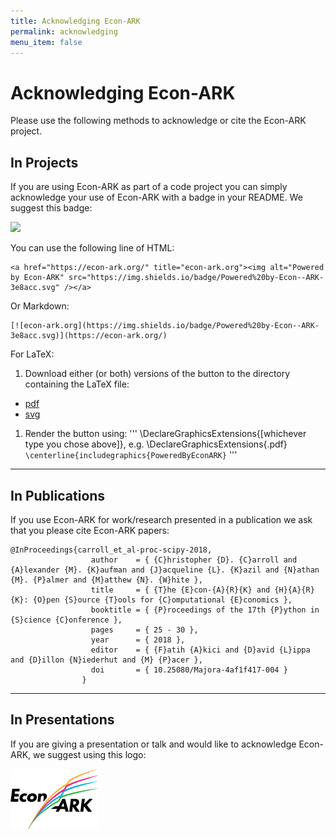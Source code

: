 ```yaml
---
title: Acknowledging Econ-ARK
permalink: acknowledging
menu_item: false
---
```

# Acknowledging Econ-ARK

Please use the following methods to acknowledge or cite the Econ-ARK project.

In Projects
-----------

If you are using Econ-ARK as part of a code project you can simply acknowledge your use of Econ-ARK with a badge in your README. We suggest this badge:

![](https://img.shields.io/badge/Powered%20by-Econ--ARK-3e8acc.svg)

You can use the following line of HTML:

    <a href="https://econ-ark.org/" title="econ-ark.org"><img alt="Powered by Econ-ARK" src="https://img.shields.io/badge/Powered%20by-Econ--ARK-3e8acc.svg" /></a>

Or Markdown:

    [![econ-ark.org](https://img.shields.io/badge/Powered%20by-Econ--ARK-3e8acc.svg)](https://econ-ark.org/)
    

For LaTeX:

1. Download either (or both) versions of the button to the directory containing the LaTeX file:
* [pdf](https://github.com/econ-ark/econ-ark.org/blob/master/pages/resources/PoweredByEconARK.pdf)
* [svg](https://github.com/econ-ark/econ-ark.org/blob/master/pages/resources/PoweredByEconARK.svg)
1. Render the button using:
'''
\DeclareGraphicsExtensions{[whichever type you chose above]}, e.g. \DeclareGraphicsExtensions{.pdf}
`\centerline{includegraphics{PoweredByEconARK}`
'''
    
------------------------------------------------------------------------

In Publications
---------------

If you use Econ-ARK for work/research presented in a publication we ask that you please cite Econ-ARK papers:

    @InProceedings{carroll_et_al-proc-scipy-2018,
                      author    = { {C}hristopher {D}. {C}arroll and {A}lexander {M}. {K}aufman and {J}acqueline {L}. {K}azil and {N}athan {M}. {P}almer and {M}atthew {N}. {W}hite },
                      title     = { {T}he {E}con-{A}{R}{K} and {H}{A}{R}{K}: {O}pen {S}ource {T}ools for {C}omputational {E}conomics },
                      booktitle = { {P}roceedings of the 17th {P}ython in {S}cience {C}onference },
                      pages     = { 25 - 30 },
                      year      = { 2018 },
                      editor    = { {F}atih {A}kici and {D}avid {L}ippa and {D}illon {N}iederhut and {M} {P}acer },
                      doi       = { 10.25080/Majora-4af1f417-004 }
                    }

------------------------------------------------------------------------

In Presentations
----------------

If you are giving a presentation or talk and would like to acknowledge Econ-ARK, we suggest using this logo:

![](assets/img/econ-ark-logo-small.png)
